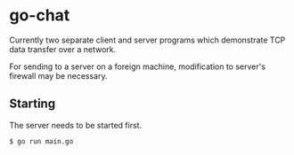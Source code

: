 # go-chat
Currently two separate client and server programs which demonstrate TCP data transfer over a network. 

For sending to a server on a foreign machine, modification to server's firewall may be necessary.

## Starting
The server needs to be started first.
```
$ go run main.go
```
